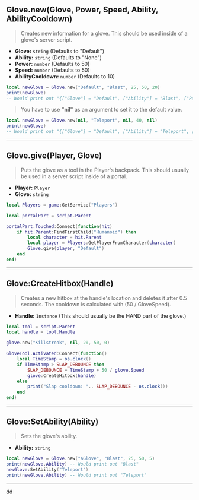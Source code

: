 ## Glove.new(Glove, Power, Speed, Ability, AbilityCooldown)
> Creates new information for a glove. This should be used inside of a glove's server script.

- **Glove:** `string` (Defaults to "Default")
- **Ability:** `string` (Defaults to "None")
- **Power:** `number` (Defaults to 50)
- **Speed:** `number` (Defaults to 50)
- **AbilityCooldown:** `number` (Defaults to 10)

```lua
local newGlove = Glove.new("Default", "Blast", 25, 50, 20)
print(newGlove)
-- Would print out "{["Glove"] = "Default", ["Ability"] = "Blast", ["Power"] = 25, ["Speed"] = 50, ["AbilityCooldown"] = 20}"
```

> You have to use **"nil"** as an argument to set it to the default value.

```lua
local newGlove = Glove.new(nil, "Teleport", nil, 40, nil)
print(newGlove)
-- Would print out "{["Glove"] = "Default", ["Ability"] = "Teleport", ["Power"] = 50, ["Speed"] = 40, ["AbilityCooldown"] = 10}"
```

---

## Glove.give(Player, Glove)
> Puts the glove as a tool in the Player's backpack. This should usually be used in a server script inside of a portal.

- **Player:** `Player`
- **Glove:** `string`

```lua
local Players = game:GetService("Players")

local portalPart = script.Parent

portalPart.Touched:Connect(function(hit)
    if hit.Parent:FindFirstChild("Humanoid") then
        local character = hit.Parent
        local player = Players:GetPlayerFromCharacter(character)
        Glove.give(player, "Default")
    end
end)
```

---

## Glove:CreateHitbox(Handle)
> Creates a new hitbox at the handle's location and deletes it after 0.5 seconds. The cooldown is calculated with (50 / GloveSpeed).

- **Handle:** `Instance` (This should usually be the HAND part of the glove.)

```lua
local tool = script.Parent
local handle = tool.Handle

glove.new("Killstreak", nil, 20, 50, 0)

GloveTool.Activated:Connect(function()
	local TimeStamp = os.clock()
	if TimeStamp > SLAP_DEBOUNCE then
		SLAP_DEBOUNCE = TimeStamp + 50 / glove.Speed
		glove:CreateHitbox(handle)
	else
		print("Slap cooldown: ".. SLAP_DEBOUNCE - os.clock())
    end
end)
```

---

## Glove:SetAbility(Ability)
> Sets the glove's ability.

- **Ability:** `string`
 
```lua
local newGlove = Glove.new("aGlove", "Blast", 25, 50, 5)
print(newGlove.Ability) -- Would print out "Blast"
newGlove:SetAbility("Teleport")
print(newGlove.Ability) -- Would print out "Teleport"
```

---
dd
